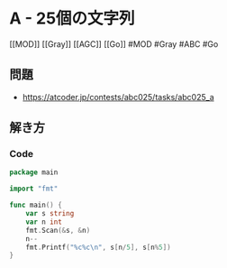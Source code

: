 # A - 25個の文字列
[[MOD]] [[Gray]] [[AGC]] [[Go]]
#MOD #Gray #ABC #Go 

## 問題
- https://atcoder.jp/contests/abc025/tasks/abc025_a

## 解き方
### Code
```go
package main

import "fmt"

func main() {
	var s string
	var n int
	fmt.Scan(&s, &n)
	n--
	fmt.Printf("%c%c\n", s[n/5], s[n%5])
}
```